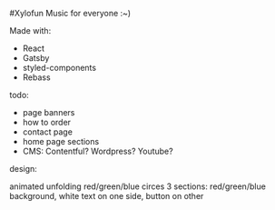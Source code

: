 #Xylofun
Music for everyone :~)

Made with:

- React
- Gatsby
- styled-components
- Rebass

todo:

- page banners
- how to order
- contact page
- home page sections
- CMS: Contentful? Wordpress? Youtube?

design:

animated unfolding red/green/blue circes
3 sections: red/green/blue background, white text on one side, button on other
